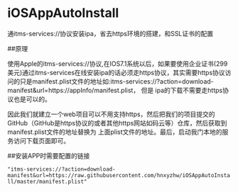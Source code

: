 # iOSAppAutoInstall

通itms-services://协议安装ipa，省去https环境的搭建，和SSL证书的配置

##原理

使用Apple的itms-services://协议,在IOS7.1系统以后，如果要使用企业证书(299美元)通过itms-services在线安装ipa的话必须走https协议，其实需要https协议访问的只是manifest.plist文件的地址如:itms-services://?action=download-manifest&url=https://appInfo/manifest.plist， 但是 ipa的下载不需要走https协议也是可以的。

因此我们就建立一个web项目可以不用支持https，然后把我们的项目提交的GitHub（GitHub是https协议的或者其他https网站如码云等）仓库，然后获取到manifest.plist文件的地址替换为 上面plist文件的地址。最后，启动我门本地的服务访问下载页面即可。

##安装APP时需要配置的链接

`"itms-services://?action=download-manifest&url=https://raw.githubusercontent.com/hnxyzhw/iOSAppAutoInstall/master/manifest.plist"`
